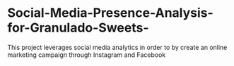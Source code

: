 # Social-Media-Presence-Analysis-for-Granulado-Sweets-
This project leverages social media analytics in order to by create an online marketing campaign through Instagram and Facebook
